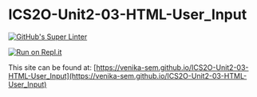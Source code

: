 # ICS2O-Unit2-03-HTML-User_Input

[![GitHub's Super Linter](https://github.com/venika-sem/ICS2O-Unit2-03-HTML-User_Input/workflows/GitHub's%20Super%20Linter/badge.svg)](https://github.com/venika-sem/ICS2O-Unit2-03-HTML-User_Input/actions)

[![Run on Repl.it](https://repl.it/badge/github/venika-sem/ICS2O-Unit2-03-HTML-User_Input)](https://repl.it/github/venika-sem/ICS2O-Unit2-03-HTML-User_Input)

This site can be found at: [https://venika-sem.github.io/ICS2O-Unit2-03-HTML-User_Input](https://venika-sem.github.io/ICS2O-Unit2-03-HTML-User_Input)

